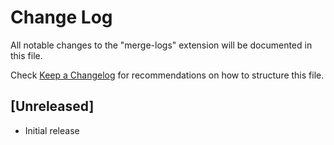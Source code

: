 # Change Log

All notable changes to the "merge-logs" extension will be documented in this file.

Check [Keep a Changelog](http://keepachangelog.com/) for recommendations on how to structure this file.

## [Unreleased]

- Initial release